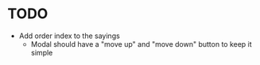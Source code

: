 # TODO

- Add order index to the sayings
  - Modal should have a "move up" and "move down" button to keep it simple
